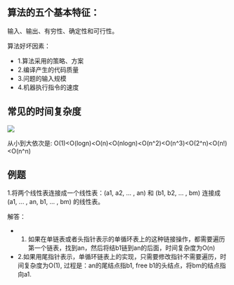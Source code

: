 ## 算法的五个基本特征：

输入、输出、有穷性、确定性和可行性。

算法好坏因素：

- 1.算法采用的策略、方案
- 2.编译产生的代码质量
- 3.问题的输入规模
- 4.机器执行指令的速度


## 常见的时间复杂度

![](https://ws4.sinaimg.cn/large/006tKfTcly1fq68uaihj0j30jo0bbq7g.jpg)

从小到大依次是:
O(1)<O(logn)<O(n)<O(nlogn)<O(n^2)<O(n^3)<O(2^n)<O(n!)<O(n^n)


## 例题
 1.将两个线性表连接成一个线性表：(a1, a2, ... , an) 和 (b1, b2, ... , bm) 连接成 (a1, ... , an, b1, ... , bm) 的线性表。

 解答：
- 1. 如果在单链表或者头指针表示的单循环表上的这种链接操作，都需要遍历第一个链表，找到an，然后将结b1链到an的后面，时间复杂度为O(n)
- 2.如果用尾指针表示，单循环链表上的实现，只需要修改指针不需要遍历，时间复杂度为O(1), 过程是：an的尾结点指b1, free b1的头结点，将bm的结点指向a1.

